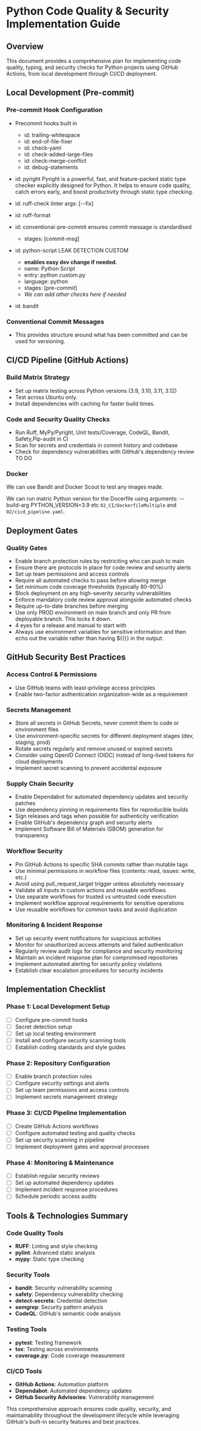 # Python Code Quality & Security Implementation Guide

## Overview
This document provides a comprehensive plan for implementing code quality, typing, and security checks for Python projects using GitHub Actions, from local development through CI/CD deployment.

## Local Development (Pre-commit)

### Pre-commit Hook Configuration

- Precommit hooks built in
    - id: trailing-whitespace
    - id: end-of-file-fixer
    - id: check-yaml
    - id: check-added-large-files
    - id: check-merge-conflict
    - id: debug-statements

- id: pyright Pyright is a powerful, fast, and feature-packed static type checker explicitly designed for Python. It helps to ensure code quality, catch errors early, and boost productivity through static type checking.
- id: ruff-check linter
    args: [--fix]
- id: ruff-format
- id: conventional-pre-commit  ensures commit message is standardised
  - stages: [commit-msg]
- id: python-script LEAK DETECTION CUSTOM
    - **enables easy dev change if needed.**
    - name: Python Script
    - entry: python custom.py
    - language: python
    - stages: [pre-commit]
    - *We can add other checks here if needed*
- id: bandit

### Conventional Commit Messages

- This provides structure around what has been committed and can be used for versioning.


## CI/CD Pipeline (GitHub Actions)


### Build Matrix Strategy
- Set up matrix testing across Python versions (3.9, 3.10, 3.11, 3.12)
- Test across Ubuntu only.
- Install dependencies with caching for faster build times.

### Code and Security Quality Checks

- Run Ruff, MyPy/Pyright, Unit tests/Coverage, CodeQL, Bandit, Safety,Pip-audit in CI
- Scan for secrets and credentials in commit history and codebase
- Check for dependency vulnerabilities with GitHub's dependency review TO DO

### Docker

We can use Bandit and Docker Scout to test any images made.

We can run matric Python version for the Docerfile using arguments: --build-arg PYTHON_VERSION=3.9 etc `02_CI/DockerfileMultiple` and `02/cicd_pipeline.yaml`.

## Deployment Gates

### Quality Gates

- Enable branch protection rules by restriciting who can push to main
- Ensure there are protocols in place for code review and security alerts
- Set up team permissions and access controls
- Require all automated checks to pass before allowing merge
- Set minimum code coverage thresholds (typically 80-90%)
- Block deployment on any high-severity security vulnerabilities
- Enforce mandatory code review approval alongside automated checks
- Require up-to-date branches before merging
- Use only PROD environment on main branch and only PR from deployable branch. This locks it down.
- 4 eyes for a release and manual to start with
- Always use environment variables for sensitive information and then echo out the variable rather than having ${{}} in the output.

## GitHub Security Best Practices

### Access Control & Permissions
- Use GitHub teams with least-privilege access principles
- Enable two-factor authentication organization-wide as a requirement

### Secrets Management
- Store all secrets in GitHub Secrets, never commit them to code or environment files
- Use environment-specific secrets for different deployment stages (dev, staging, prod)
- Rotate secrets regularly and remove unused or expired secrets
- Consider using OpenID Connect (OIDC) instead of long-lived tokens for cloud deployments
- Implement secret scanning to prevent accidental exposure

### Supply Chain Security
- Enable Dependabot for automated dependency updates and security patches
- Use dependency pinning in requirements files for reproducible builds
- Sign releases and tags when possible for authenticity verification
- Enable GitHub's dependency graph and security alerts
- Implement Software Bill of Materials (SBOM) generation for transparency

### Workflow Security
- Pin GitHub Actions to specific SHA commits rather than mutable tags
- Use minimal permissions in workflow files (contents: read, issues: write, etc.)
- Avoid using pull_request_target trigger unless absolutely necessary
- Validate all inputs in custom actions and reusable workflows
- Use separate workflows for trusted vs untrusted code execution
- Implement workflow approval requirements for sensitive operations
- Use reusable workflows for common tasks and avoid duplication

### Monitoring & Incident Response
- Set up security event notifications for suspicious activities
- Monitor for unauthorized access attempts and failed authentication
- Regularly review audit logs for compliance and security monitoring
- Maintain an incident response plan for compromised repositories
- Implement automated alerting for security policy violations
- Establish clear escalation procedures for security incidents

## Implementation Checklist

### Phase 1: Local Development Setup
- [ ] Configure pre-commit hooks
- [ ] Secret detection setup
- [ ] Set up local testing environment
- [ ] Install and configure security scanning tools
- [ ] Establish coding standards and style guides

### Phase 2: Repository Configuration
- [ ] Enable branch protection rules
- [ ] Configure security settings and alerts
- [ ] Set up team permissions and access controls
- [ ] Implement secrets management strategy

### Phase 3: CI/CD Pipeline Implementation
- [ ] Create GitHub Actions workflows
- [ ] Configure automated testing and quality checks
- [ ] Set up security scanning in pipeline
- [ ] Implement deployment gates and approval processes

### Phase 4: Monitoring & Maintenance
- [ ] Establish regular security reviews
- [ ] Set up automated dependency updates
- [ ] Implement incident response procedures
- [ ] Schedule periodic access audits

## Tools & Technologies Summary

### Code Quality Tools
- **RUFF**: Linting and style checking
- **pylint**: Advanced static analysis
- **mypy**: Static type checking

### Security Tools
- **bandit**: Security vulnerability scanning
- **safety**: Dependency vulnerability checking
- **detect-secrets**: Credential detection
- **semgrep**: Security pattern analysis
- **CodeQL**: GitHub's semantic code analysis

### Testing Tools
- **pytest**: Testing framework
- **tox**: Testing across environments
- **coverage.py**: Code coverage measurement

### CI/CD Tools
- **GitHub Actions**: Automation platform
- **Dependabot**: Automated dependency updates
- **GitHub Security Advisories**: Vulnerability management

This comprehensive approach ensures code quality, security, and maintainability throughout the development lifecycle while leveraging GitHub's built-in security features and best practices.
